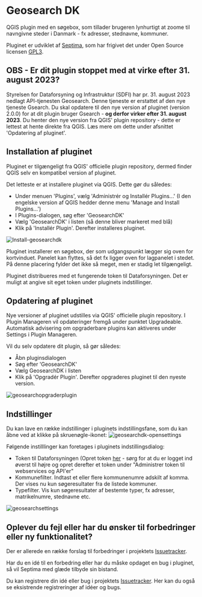 Geosearch DK
==============

QGIS plugin med en søgebox, som tillader brugeren lynhurtigt at zoome til navngivne steder i Danmark - fx adresser, stednavne, kommuner.

Pluginet er udviklet af [Septima](http://www.septima.dk), som har frigivet det under Open Source licensen [GPL3](http://www.gnu.org/licenses/gpl.html).

OBS - Er dit plugin stoppet med at virke efter 31. august 2023?
--------------
Styrelsen for Dataforsyning og Infrastruktur (SDFI) har pr. 31. august 2023 nedlagt API-tjenesten Geosearch. Denne tjeneste er erstattet af den nye tjeneste Gsearch. Du skal opdatere til den nye version af pluginet (version 2.0.0) for at dit plugin bruger Gsearch - **og derfor virker efter 31. august 2023**. Du henter den nye version fra QGIS' plugin repository - dette er lettest at hente direkte fra QGIS. Læs mere om dette under afsnittet 'Opdatering af pluginet'.

Installation af pluginet
--------------
Pluginet er tilgængeligt fra QGIS' officielle plugin repository, dermed finder QGIS selv en kompatibel version af pluginet.

Det letteste er at installere pluginet via QGIS. Dette gør du således:
   * Under menuen 'Plugins', vælg 'Administrér og Installér Plugins...' (I den engelske version af QGIS hedder denne menu 'Manage and Install Plugins...')
   * I Plugins-dialogen, søg efter 'GeosearchDK'
   * Vælg 'GeosearchDK' i listen (så denne bliver markeret med blå)
   * Klik på 'Installér Plugin'. Derefter installeres pluginet.

![Install-geosearchdk](https://github.com/Septima/qgis-geosearch/assets/16276034/3b5a5d6c-70fe-49a0-9372-1fdb18585831)


Pluginet installerer en søgebox, der som udgangspunkt lægger sig oven for kortvinduet. Panelet kan flyttes, så det fx ligger oven for lagpanelet i stedet. På denne placering fylder det ikke så meget, men er stadig let tilgængeligt.

Pluginet distribueres med et fungerende token til Dataforsyningen. Det er muligt at angive sit eget token under pluginets indstillinger.

Opdatering af pluginet
--------------
Nye versioner af pluginet udstilles via QGIS' officielle plugin repository. I Plugin Manageren vil opdateringer fremgå under punktet Upgradeable. Automatisk advisering om opgraderbare plugins kan aktiveres under Settings i Plugin Manageren.

Vil du selv opdatere dit plugin, så gør således:
   * Åbn pluginsdialogen
   * Søg efter 'GeosearchDK'
   * Vælg GeosearchDK i listen
   * Klik på 'Opgradér Plugin'. Derefter opgraderes pluginet til den nyeste version.

![geosearchopgraderplugin](https://github.com/Septima/qgis-geosearch/assets/16276034/7ec1bf18-a5d4-4ba2-ae4d-089f93d6e3bc)


Indstillinger
-----------------
Du kan lave en række indstillinger i pluginets indstillingsfane, som du kan åbne ved at klikke på skruenøgle-ikonet:
![geosearchdk-opensettings](https://github.com/Septima/qgis-geosearch/assets/16276034/3f56d335-7397-4779-b7b0-c39e811fd9eb)

Følgende instilllinger kan foretages i pluginets indstillingsdialog:
- Token til Dataforsyningen (Opret token [her]([https://dataforsyningen.dk/user#token](https://dataforsyningen.dk/)) - sørg for at du er logget ind øverst til højre og opret derefter et token under "Administrer token til webservices og API'er"
- Kommunefilter. Indtast et eller flere kommunenumre adskilt af komma. Der vises nu kun søgeresultater fra de listede kommuner.
- Typefilter. Vis kun søgeresultater af bestemte typer, fx adresser, matrikelnumre, stednavne etc.

![geosearchsettings](https://github.com/Septima/qgis-geosearch/assets/16276034/ffcfe419-38af-4ed1-80f8-bc2264919fb0)


Oplever du fejl eller har du ønsker til forbedringer eller ny funktionalitet?
-----------------
Der er allerede en række forslag til forbedringer i projektets [Issuetracker](../../issues).

Har du en idé til en forbedring eller har du måske opdaget en bug i pluginet, så vil Septima med glæde tilbyde sin bistand.

Du kan registrere din idé eller bug i projektets [Issuetracker](../../issues). Her kan du også se eksistrende registreringer af idéer og bugs.
